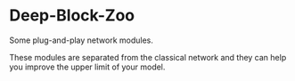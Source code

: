 # Deep-Block-Zoo
Some plug-and-play network modules.

These modules are separated from the classical network and they can help you improve the upper limit of your model.
